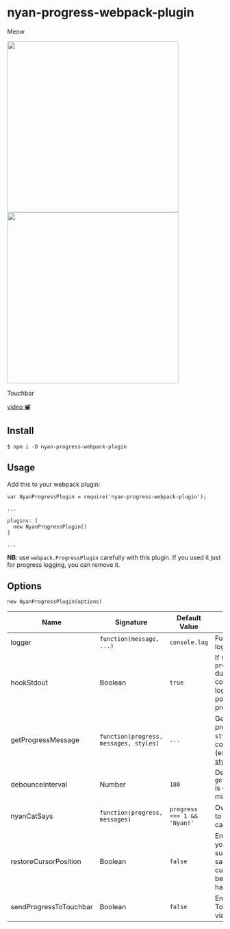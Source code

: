 # nyan-progress-webpack-plugin
Meow

<img src="nyanLight.png" width="400px" /> <img src="nyanDark.png" width="400px" />

Touchbar

[video 📽](https://twitter.com/Swizec/status/909565004642316288)

## Install

```
$ npm i -D nyan-progress-webpack-plugin
```

## Usage

Add this to your webpack plugin:

```
var NyanProgressPlugin = require('nyan-progress-webpack-plugin');

...

plugins: [
  new NyanProgressPlugin()  
]

...
```

**NB**: use `webpack.ProgressPlugin` carefully with this plugin. If you used it just for progress logging, you can remove it.

## Options
```
new NyanProgressPlugin(options)
```
| Name | Signature | Default Value | Description |
|------|-----------|---------------|-------------|
| logger | `function(message, ...)` | `console.log` | Function used for logging |
| hookStdout | Boolean | `true` | If `true`, patches `process.stdout.write` during progress and counts extraneous log messages, to position Nyan Cat properly |
| getProgressMessage | `function(progress, messages, styles)` | `...` | Gets custom progress message. `styles` is provided for convenience (exported from [ansi-styles](https://github.com/chalk/ansi-styles) module) |
| debounceInterval | Number | `180` | Defines how often `getProgressMessage` is called (in milliseconds) |
| nyanCatSays | `function(progress, messages)` | `progress === 1 && 'Nyan!'` | Override this function to define what nyan cat is saying |
| restoreCursorPosition | Boolean | `false` | Enable this flag, if your terminal supports saving/restoring cursor position, for better output handling |
| sendProgressToTouchbar | Boolean | `false` | Enable Mac Touchbar integration via [touchbar app](https://github.com/Swizec/touchbar_webpack_progress)
